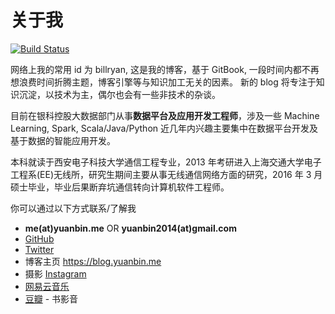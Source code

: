 # 关于我

[![Build Status](https://travis-ci.org/billryan/blog.svg?branch=master)](https://travis-ci.org/billryan/blog)

网络上我的常用 id 为 billryan, 这是我的博客，基于 GitBook, 一段时间内都不再想浪费时间折腾主题，博客引擎等与知识加工无关的因素。
新的 blog 将专注于知识沉淀，以技术为主，偶尔也会有一些非技术的杂谈。

目前在银科控股大数据部门从事**数据平台及应用开发工程师**，涉及一些 Machine Learning, Spark, Scala/Java/Python 近几年内兴趣主要集中在数据平台开发及基于数据的智能应用开发。

本科就读于西安电子科技大学通信工程专业，2013 年考研进入上海交通大学电子工程系(EE)无线所，研究生期间主要从事无线通信网络方面的研究，2016 年 3 月硕士毕业，毕业后果断弃坑通信转向计算机软件工程师。

你可以通过以下方式联系/了解我

- <i class="fa fa-envelope"></i> **me(at)yuanbin.me** OR **yuanbin2014(at)gmail.com**
- <i class="fa fa-github-alt"></i> [GitHub](https://github.com/billryan)
- <i class="fa fa-twitter"></i> [Twitter](https://twitter.com/billryan_yb)
- <i class="fa fa-home"></i> 博客主页 <https://blog.yuanbin.me>
- <i class="fa fa-instagram"></i> 摄影 [Instagram](https://instagram.com/bin.yuan/)
- <i class="fa fa-music"></i> [网易云音乐](http://music.163.com/#/user/home?id=15853960)
- [豆瓣](http://music.douban.com/people/billryan/) - 书影音